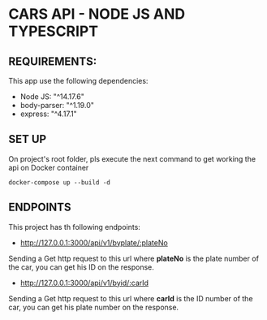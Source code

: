 #  CARS API - NODE JS AND TYPESCRIPT

## REQUIREMENTS:
This app use the following dependencies:

- Node JS: "^14.17.6"
- body-parser: "^1.19.0"
- express: "^4.17.1"

## SET UP
On project's root folder, pls execute the next command to get working the api on Docker container
```
docker-compose up --build -d
```

## ENDPOINTS

This project has th following endpoints:
- http://127.0.0.1:3000/api/v1/byplate/:plateNo

Sending a Get http request to this url where **plateNo** is the plate number of the car, you can get his ID on the response.

- http://127.0.0.1:3000/api/v1/byid/:carId

Sending a Get http request to this url where **carId** is the ID number of the car, you can get his plate number on the response.

